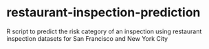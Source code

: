 # restaurant-inspection-prediction
R script to predict the risk category of an inspection using restaurant inspection datasets for San Francisco and New York City

